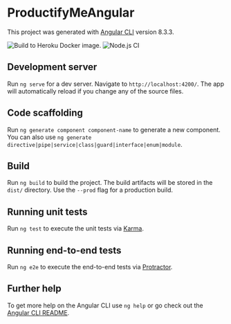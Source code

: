 # ProductifyMeAngular

This project was generated with [Angular CLI](https://github.com/angular/angular-cli) version 8.3.3.

![Build to Heroku Docker image.](https://github.com/gaurav-kispotta/ProductifyMe.github.io/workflows/Build%20to%20Heroku%20Docker%20image./badge.svg) ![Node.js CI](https://github.com/gaurav-kispotta/ProductifyMe.github.io/workflows/Node.js%20CI/badge.svg)

## Development server

Run `ng serve` for a dev server. Navigate to `http://localhost:4200/`. The app will automatically reload if you change any of the source files.

## Code scaffolding

Run `ng generate component component-name` to generate a new component. You can also use `ng generate directive|pipe|service|class|guard|interface|enum|module`.

## Build

Run `ng build` to build the project. The build artifacts will be stored in the `dist/` directory. Use the `--prod` flag for a production build.

## Running unit tests

Run `ng test` to execute the unit tests via [Karma](https://karma-runner.github.io).

## Running end-to-end tests

Run `ng e2e` to execute the end-to-end tests via [Protractor](http://www.protractortest.org/).

## Further help

To get more help on the Angular CLI use `ng help` or go check out the [Angular CLI README](https://github.com/angular/angular-cli/blob/master/README.md).
